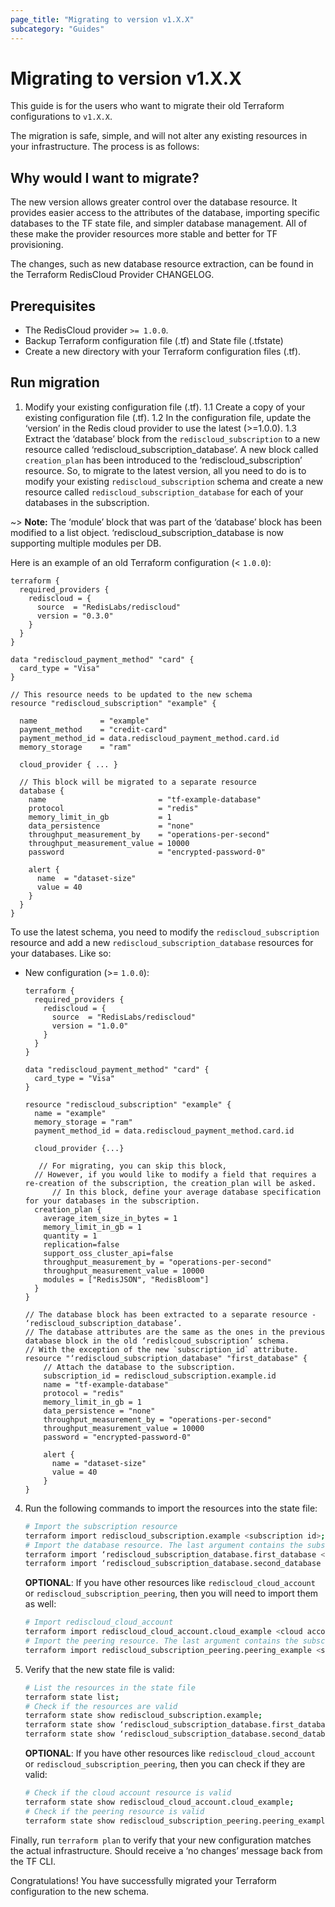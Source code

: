 ```yaml
---
page_title: "Migrating to version v1.X.X"
subcategory: "Guides"
---
```


# Migrating to version v1.X.X

This guide is for the users who want to migrate their old Terraform configurations to `v1.X.X`.

The migration is safe, simple, and will not alter any existing resources in your infrastructure.
The process is as follows:

## Why would I want to migrate?
The new version allows greater control over the database resource. It provides easier access to the attributes of the database, importing specific databases to the TF state file, and simpler database management.
All of these make the provider resources more stable and better for TF provisioning.   

The changes, such as new database resource extraction, can be found in the Terraform RedisCloud Provider CHANGELOG.

## Prerequisites

* The RedisCloud provider `>= 1.0.0`.
* Backup Terraform configuration file (.tf) and State file (.tfstate)
* Create a new directory with your Terraform configuration files (.tf).

## Run migration

1. Modify your existing configuration file (.tf).
1.1 Create a copy of your existing configuration file (.tf).
1.2 In the configuration file, update the ‘version’ in the Redis cloud provider to use the latest (>=1.0.0).
1.3 Extract the ‘database’ block from the `rediscloud_subscription` to a new resource called ‘rediscloud_subscription_database’.
A new block called `creation_plan` has been introduced to the ‘rediscloud_subscription’ resource. So, to migrate to the latest version, all you need to do is to modify your existing `rediscloud_subscription` schema and create a new resource called `rediscloud_subscription_database` for each of your databases in the subscription.







~> **Note:** The ‘module’ block that was part of the ‘database’ block has been modified to a list object. ‘rediscloud_subscription_database is now supporting multiple modules per DB.

Here is an example of an old Terraform configuration (< `1.0.0`):

```hcl
terraform {
  required_providers {
    rediscloud = {
      source  = "RedisLabs/rediscloud"
      version = "0.3.0"
    }
  }
}

data "rediscloud_payment_method" "card" {
  card_type = "Visa"
}

// This resource needs to be updated to the new schema
resource "rediscloud_subscription" "example" {

  name              = "example"
  payment_method    = "credit-card"
  payment_method_id = data.rediscloud_payment_method.card.id
  memory_storage    = "ram"

  cloud_provider { ... }

  // This block will be migrated to a separate resource
  database {
    name                         = "tf-example-database"
    protocol                     = "redis"
    memory_limit_in_gb           = 1
    data_persistence             = "none"
    throughput_measurement_by    = "operations-per-second"
    throughput_measurement_value = 10000
    password                     = "encrypted-password-0"

    alert {
      name  = "dataset-size"
      value = 40
    }
  }
}
```

To use the latest schema, you need to modify the `rediscloud_subscription` resource and add a new `rediscloud_subscription_database` resources for your databases. Like so:

* New configuration (>= `1.0.0`):

  ```hcl
  terraform {
    required_providers {
      rediscloud = {
        source  = "RedisLabs/rediscloud"
        version = "1.0.0"
      }
    }
  }

  data "rediscloud_payment_method" "card" {
    card_type = "Visa"
  }
  
  resource "rediscloud_subscription" "example" {
    name = "example"
    memory_storage = "ram"
    payment_method_id = data.rediscloud_payment_method.card.id
  
    cloud_provider {...}
  
   	 // For migrating, you can skip this block,
	// However, if you would like to modify a field that requires a re-creation of the subscription, the creation_plan will be asked. 
    	// In this block, define your average database specification for your databases in the subscription. 
    creation_plan {
      average_item_size_in_bytes = 1
      memory_limit_in_gb = 1
      quantity = 1
      replication=false
      support_oss_cluster_api=false
      throughput_measurement_by = "operations-per-second"
      throughput_measurement_value = 10000
      modules = ["RedisJSON", "RedisBloom"]
    }
  }

  // The database block has been extracted to a separate resource - ‘rediscloud_subscription_database’.
  // The database attributes are the same as the ones in the previous database block in the old ‘redislcoud_subscription’ schema. 
  // With the exception of the new `subscription_id` attribute.
  resource "‘rediscloud_subscription_database" "first_database" {
      // Attach the database to the subscription.
      subscription_id = rediscloud_subscription.example.id
      name = "tf-example-database"
      protocol = "redis"
      memory_limit_in_gb = 1
      data_persistence = "none"
      throughput_measurement_by = "operations-per-second"
      throughput_measurement_value = 10000
      password = "encrypted-password-0"
  
      alert {
        name = "dataset-size"
        value = 40
      }
  }
  ```
4. Run the following commands to import the resources into the state file:
    ```bash
    # Import the subscription resource
    terraform import rediscloud_subscription.example <subscription id>;
    # Import the database resource. The last argument contains the subscription id and the database id separated by a slash.
    terraform import ‘rediscloud_subscription_database.first_database <subscription id>/<first database id>;
    terraform import ‘rediscloud_subscription_database.second_database <subscription id>/<second database id>;

    ```
   **OPTIONAL**: If you have other resources like `rediscloud_cloud_account` or `rediscloud_subscription_peering`, then
   you will need to import them as well:
     ```bash
     # Import rediscloud_cloud_account
     terraform import rediscloud_cloud_account.cloud_example <cloud account id>;
     # Import the peering resource. The last argument contains the subscription id and the peering id separated by a slash.
     terraform import rediscloud_subscription_peering.peering_example <subscription_id>/<cloud account id>;
     ```


5. Verify that the new state file is valid:
    ```bash
    # List the resources in the state file
    terraform state list;
    # Check if the resources are valid
    terraform state show rediscloud_subscription.example;
    terraform state show ‘rediscloud_subscription_database.first_database;
    terraform state show ‘rediscloud_subscription_database.second_database;

    ```
   **OPTIONAL**: If you have other resources like `rediscloud_cloud_account` or `rediscloud_subscription_peering`, then
   you can check if they are valid:
     ```bash
     # Check if the cloud account resource is valid
     terraform state show rediscloud_cloud_account.cloud_example;
     # Check if the peering resource is valid
     terraform state show rediscloud_subscription_peering.peering_example;
     ```
   
Finally, run `terraform plan` to verify that your new configuration matches the actual infrastructure.
Should receive a ‘no changes’ message back from the TF CLI. 

Congratulations! You have successfully migrated your Terraform configuration to the new schema.

